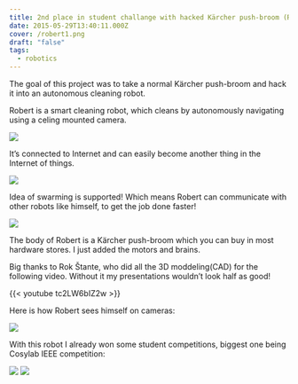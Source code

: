 ```yaml
---
title: 2nd place in student challange with hacked Kärcher push-broom (Robert)
date: 2015-05-29T13:40:11.000Z
cover: /robert1.png
draft: "false"
tags:
  - robotics
---
```

The goal of this project was to take a normal Kärcher push-broom and hack it into an autonomous cleaning robot.

Robert is a smart cleaning robot, which cleans by autonomously navigating using a celing mounted camera.

![](/robert2.png " ")

It’s connected to Internet and can easily become another thing in the Internet of things.

![](/robert3.png " ")

Idea of swarming is supported! Which means Robert can communicate with other robots like himself, to get the job done faster!

![](/robert4.png " ")

The body of Robert is a Kärcher push-broom which you can buy in most hardware stores. I just added the motors and brains.

Big thanks to Rok Štante, who did all the 3D moddeling(CAD) for the following video. Without it my presentations wouldn’t look half as good!

{{< youtube tc2LW6bIZ2w >}}

Here is how Robert sees himself on cameras:

![](/robert5.png " ")

With this robot I already won some student competitions, biggest one being Cosylab IEEE competition:

![](/robert6.jpg " ") ![](/robert7.png " ")